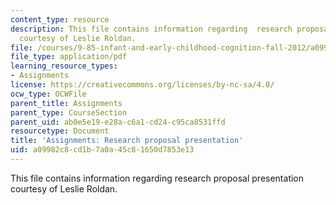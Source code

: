 ```yaml
---
content_type: resource
description: This file contains information regarding  research proposal presentation
  courtesy of Leslie Roldan.
file: /courses/9-85-infant-and-early-childhood-cognition-fall-2012/a09982c8cd1b7a0a45c81650d7853e13_MIT9_85F12_Proposal.pdf
file_type: application/pdf
learning_resource_types:
- Assignments
license: https://creativecommons.org/licenses/by-nc-sa/4.0/
ocw_type: OCWFile
parent_title: Assignments
parent_type: CourseSection
parent_uid: ab0e5e19-e28a-c6a1-cd24-c95ca8531ffd
resourcetype: Document
title: 'Assignments: Research proposal presentation'
uid: a09982c8-cd1b-7a0a-45c8-1650d7853e13
---
```

This file contains information regarding  research proposal presentation courtesy of Leslie Roldan.